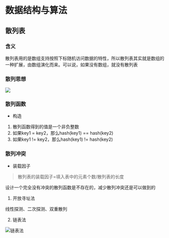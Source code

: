 # 数据结构与算法

## 散列表

### 含义

散列表用的是数组支持按照下标随机访问数据的特性，所以散列表其实就是数组的一种扩展，由数组演化而来。可以说，如果没有数组，就没有散列表

### 散列思想

![](https://imgkr.cn-bj.ufileos.com/97c66861-035f-4663-991c-7ef89f867156.png)

### 散列函数

- 构造

1. 散列函数得到的值是一个非负整数
2. 如果key1 = key2，那么hash(key1) == hash(key2)
3. 如果key1 != key2，那么hash(key1) != hash(key2)

### 散列冲突

- 装载因子

> 散列表的装载因子=填入表中的元素个数/散列表的长度

设计一个完全没有冲突的散列函数是不存在的，减少散列冲突还是可以做到的

1. 开放寻址法

线性探测、二次探测、双重散列

2. 链表法

![链表法](https://imgkr.cn-bj.ufileos.com/c8b8c595-7c97-4500-9531-97609a582d9d.png)
